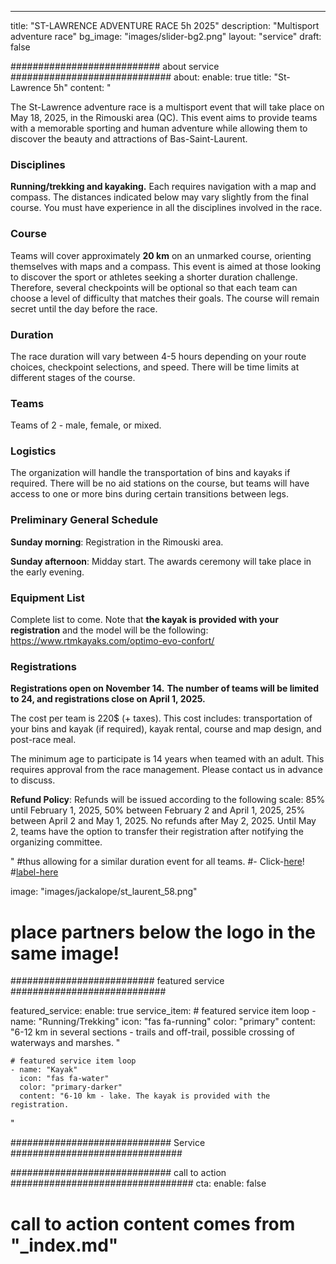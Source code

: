 ---
title: "ST-LAWRENCE ADVENTURE RACE 5h 2025"
description: "Multisport adventure race"
bg_image: "images/slider-bg2.png"
layout: "service"
draft: false

########################### about service #############################
about:
  enable: true
  title: "St-Lawrence 5h"
  content: "

The St-Lawrence adventure race is a multisport event that will take place on May 18, 2025, in the Rimouski area (QC). This event aims to provide teams with a memorable sporting and human adventure while allowing them to discover the beauty and attractions of Bas-Saint-Laurent.

### Disciplines

**Running/trekking and kayaking.** Each requires navigation with a map and compass. The distances indicated below may vary slightly from the final course. You must have experience in all the disciplines involved in the race.

### Course

Teams will cover approximately **20 km** on an unmarked course, orienting themselves with maps and a compass. This event is aimed at those looking to discover the sport or athletes seeking a shorter duration challenge. Therefore, several checkpoints will be optional so that each team can choose a level of difficulty that matches their goals. The course will remain secret until the day before the race.

### Duration

The race duration will vary between 4-5 hours depending on your route choices, checkpoint selections, and speed. There will be time limits at different stages of the course.

### Teams

Teams of 2 - male, female, or mixed.

### Logistics

The organization will handle the transportation of bins and kayaks if required. There will be no aid stations on the course, but teams will have access to one or more bins during certain transitions between legs.

### Preliminary General Schedule

**Sunday morning**: Registration in the Rimouski area.

**Sunday afternoon**: Midday start. The awards ceremony will take place in the early evening.

### Equipment List

Complete list to come. Note that **the kayak is provided with your registration** and the model will be the following: https://www.rtmkayaks.com/optimo-evo-confort/

### Registrations

**Registrations open on November 14.**
**The number of teams will be limited to 24, and registrations close on April 1, 2025.**

The cost per team is 220$ (+ taxes). This cost includes: transportation of your bins and kayak (if required), kayak rental, course and map design, and post-race meal.

The minimum age to participate is 14 years when teamed with an adult. This requires approval from the race management. Please contact us in advance to discuss.

**Refund Policy**: Refunds will be issued according to the following scale: 85% until February 1, 2025, 50% between February 2 and April 1, 2025, 25% between April 2 and May 1, 2025. No refunds after May 2, 2025. Until May 2, teams have the option to transfer their registration after notifying the organizing committee.

"
#thus allowing for a similar duration event for all teams.
#- Click-[here](https://www.eventbrite.com/e/billets-defi-jackalope-12h-2022-245827264967)!
#[label-here](https://docs.google.com/document/d/1vXWVdvJOHoztBPpIwW6gKmgLnIvYCMgz/edit?usp=sharing&ouid=101057629570461989254&rtpof=true&sd=true)

  image: "images/jackalope/st_laurent_58.png"

  # place partners below the logo in the same image!

########################## featured service ############################

featured_service:
  enable: true
  service_item:
    # featured service item loop
    - name: "Running/Trekking"
      icon: "fas fa-running"
      color: "primary"
      content: "6-12 km in several sections - trails and off-trail, possible crossing of waterways and marshes.
"

    # featured service item loop
    - name: "Kayak"
      icon: "fas fa-water"
      color: "primary-darker"
      content: "6-10 km - lake. The kayak is provided with the registration.
"

############################# Service ###############################


############################# call to action #################################
cta:
  enable: false
  # call to action content comes from "_index.md"
